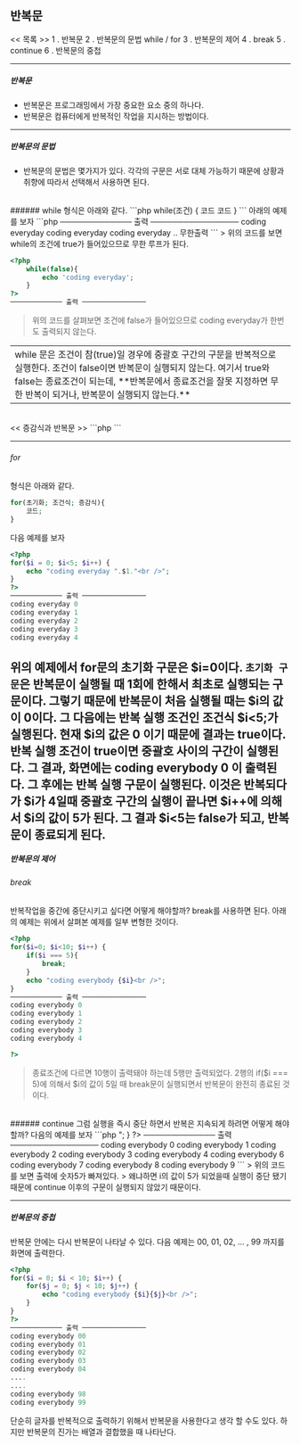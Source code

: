 ## 반복문

<< 목록 >>
 1 . 반복문
 2 . 반복문의 문법 while / for
 3 . 반복문의 제어
 4 . break
 5 . continue
 6 . 반복문의 중첩

---------------
##### 반복문
* 반복문은 프로그래밍에서 가장 중요한 요소 중의 하나다. 
* 반복문은 컴퓨터에게 반복적인 작업을 지시하는 방법이다.

---------------
##### 반복문의 문법
* 반복문의 문법은 몇가지가 있다. 각각의 구문은 서로 대체 가능하기 때문에 상황과 취향에 따라서 선택해서 사용하면 된다.

<br>
###### while
형식은 아래와 같다.
```php
while(조건) {
	코드
    코드
}
```
아래의 예제를 보자
```php
<?php
	while(true){
    	echo 'coding everyday';
    }
?>
───────────── 출력 ────────────────
coding everyday
coding everyday
coding everyday
..
무한출력
```
> 위의 코드를 보면 while의 조건에 true가 들어있으므로 무한 루프가 된다.

```php
<?php
	while(false){
    	echo 'coding everyday';
    }
?>
───────────── 출력 ────────────────


```

> 위의 코드를 살펴보면 조건에 false가 들어있으므로 coding everyday가 한번도 출력되지 않는다.

<table><tr><td> while 문은 조건이 참(true)일 경우에 중괄호 구간의 구문을 반복적으로 실행한다.
 조건이 false이면 반복문이 실행되지 않는다.
 여기서 true와 false는 종료조건이 되는데, **반복문에서 종료조건을 잘못 지정하면 무한 반복이 되거나, 반복문이 실행되지 않는다.**
</td></tr></table>
<br>
<< 증감식과 반복문 >>
```php
<?php
# i의 값으로 0을 할당한다.
$i = 0;
# 종료조건으로 i의 값이 5보다 작다면 true, 같거나 크다면 false
while($i < 5) {
	echo 'coding everyday';
    # 반복문이 실행될 때마다 i의 값을 1씩 증가시킨다. 그 결과 i의 값이 5가 되면 종료 조건이 false가 되어 반복문이 종료된다.
    $i += 1;
}
?>
```

---------------
###### for
형식은 아래와 같다.
```php
for(초기화; 조건식; 증감식){
	코드;
}
```
다음 예제를 보자
```php
<?php
for($i = 0; $i<5; $i++) {
	echo "coding everyday ".$1."<br />";
}
?>
───────────── 출력 ────────────────
coding everyday 0
coding everyday 1
coding everyday 2
coding everyday 3
coding everyday 4

```
위의 예제에서 for문의 초기화 구문은 $i=0이다. 
`초기화 구문`은 반복문이 실행될 때 **1회에 한해서 최초로 실행**되는 구문이다. 
그렇기 때문에 반복문이 처음 실행될 때는 $i의 값이 0이다. 
그 다음에는 반복 실행 조건인 조건식 $i<5;가 실행된다.
현재 $i의 값은 0 이기 때문에 결과는 true이다.
**반복 실행 조건이 true이면** 중괄호 사이의 구간이 실행된다.
그 결과, 화면에는 coding everybody 0 이 출력된다. 
그 후에는 반복 실행 구문이 실행된다.
이것은 반복되다가 $i가 4일때 중괄호 구간의 실행이 끝나면 $i++에 의해서 $i의 값이 5가 된다. 
그 결과 $i<5는 false가 되고, 반복문이 종료되게 된다.
<br>
---------------
##### 반복문의 제어
###### break
반복작업을 중간에 중단시키고 싶다면 어떻게 해야할까? break를 사용하면 된다.
아래의 예제는 위에서 살펴본 예제를 일부 변형한 것이다.

```php
<?php
for($i=0; $i<10; $i++) {
	if($i === 5){
    	break;
    }
    echo "coding everybody {$i}<br />";
}
───────────── 출력 ────────────────
coding everybody 0
coding everybody 1
coding everybody 2
coding everybody 3
coding everybody 4

?>
```
> 종료조건에 다르면 10행이 출력돼야 하는데 5행만 출력되었다.
> 2행의 if($i === 5)에 의해서 $i의 값이 5일 때 break문이 실행되면서 반복문이 완전히 종료된 것이다.

<br>
###### continue
그럼 실행을 즉시 중단 하면서 반복은 지속되게 하려면 어떻게 해야할까?
다음의 예제를 보자
```php
<?php
for($i = 0; $i < 10; $i++){
	if($i === 5){
    	continue;
    }
    echo "coding everybody {$i}<br />";
}
?>
───────────── 출력 ────────────────
coding everybody 0
coding everybody 1
coding everybody 2
coding everybody 3
coding everybody 4
coding everybody 6
coding everybody 7
coding everybody 8
coding everybody 9
```
> 위의 코드를 보면 출력에 숫자5가 빠져있다. 
> 왜냐하면 i의 값이 5가 되었을때 실행이 중단 됐기 때문에 continue 이후의 구문이 실행되지 않았기 때문이다.

---------------
##### 반복문의 중첩
반복문 안에는 다시 반복문이 나타날 수 있다.
다음 예제는 00, 01, 02, ... , 99 까지를 화면에 출력한다.
```php
<?php
for($i = 0; $i < 10; $i++) {
	for($j = 0; $j < 10; $j++) {
    	echo "coding everybody {$i}{$j}<br />";
    }
}
?>
───────────── 출력 ────────────────
coding everybody 00
coding everybody 01
coding everybody 02
coding everybody 03
coding everybody 04
....
....
coding everybody 98
coding everybody 99
```
단순히 글자를 반복적으로 출력하기 위해서 반복문을 사용한다고 생각 할 수도 있다.
하지만 반복문의 진가는 배열과 결합했을 때 나타난다.
